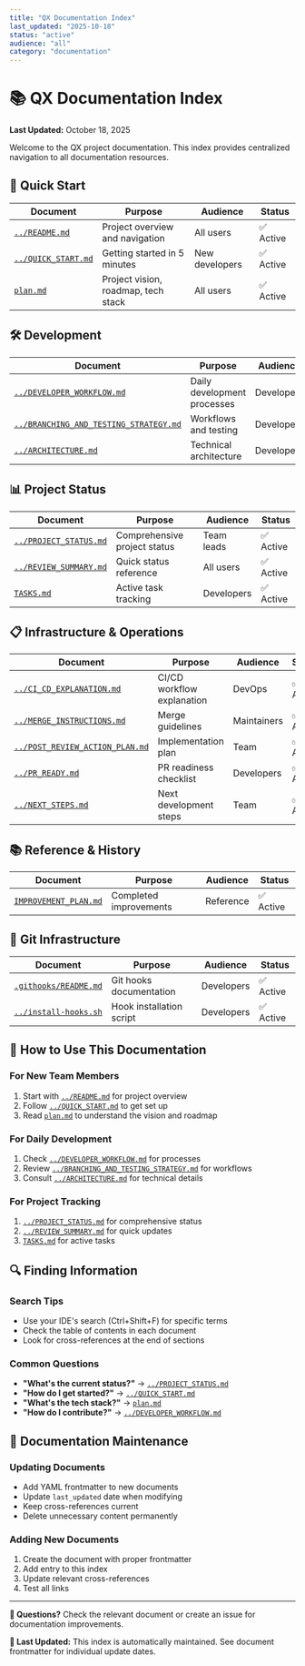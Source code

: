 ```yaml
---
title: "QX Documentation Index"
last_updated: "2025-10-18"
status: "active"
audience: "all"
category: "documentation"
---
```


# 📚 QX Documentation Index

**Last Updated:** October 18, 2025

Welcome to the QX project documentation. This index provides centralized navigation to all documentation resources.

## 🚀 Quick Start

| Document | Purpose | Audience | Status |
|----------|---------|----------|--------|
| [`../README.md`](../README.md) | Project overview and navigation | All users | ✅ Active |
| [`../QUICK_START.md`](../QUICK_START.md) | Getting started in 5 minutes | New developers | ✅ Active |
| [`plan.md`](./plan.md) | Project vision, roadmap, tech stack | All users | ✅ Active |

## 🛠️ Development

| Document | Purpose | Audience | Status |
|----------|---------|----------|--------|
| [`../DEVELOPER_WORKFLOW.md`](../DEVELOPER_WORKFLOW.md) | Daily development processes | Developers | ✅ Active |
| [`../BRANCHING_AND_TESTING_STRATEGY.md`](../BRANCHING_AND_TESTING_STRATEGY.md) | Workflows and testing | Developers | ✅ Active |
| [`../ARCHITECTURE.md`](../ARCHITECTURE.md) | Technical architecture | Developers | ✅ Active |

## 📊 Project Status

| Document | Purpose | Audience | Status |
|----------|---------|----------|--------|
| [`../PROJECT_STATUS.md`](../PROJECT_STATUS.md) | Comprehensive project status | Team leads | ✅ Active |
| [`../REVIEW_SUMMARY.md`](../REVIEW_SUMMARY.md) | Quick status reference | All users | ✅ Active |
| [`TASKS.md`](./TASKS.md) | Active task tracking | Developers | ✅ Active |

## 📋 Infrastructure & Operations

| Document | Purpose | Audience | Status |
|----------|---------|----------|--------|
| [`../CI_CD_EXPLANATION.md`](../CI_CD_EXPLANATION.md) | CI/CD workflow explanation | DevOps | ✅ Active |
| [`../MERGE_INSTRUCTIONS.md`](../MERGE_INSTRUCTIONS.md) | Merge guidelines | Maintainers | ✅ Active |
| [`../POST_REVIEW_ACTION_PLAN.md`](../POST_REVIEW_ACTION_PLAN.md) | Implementation plan | Team | ✅ Active |
| [`../PR_READY.md`](../PR_READY.md) | PR readiness checklist | Developers | ✅ Active |
| [`../NEXT_STEPS.md`](../NEXT_STEPS.md) | Next development steps | Team | ✅ Active |

## 📚 Reference & History

| Document | Purpose | Audience | Status |
|----------|---------|----------|--------|
| [`IMPROVEMENT_PLAN.md`](./IMPROVEMENT_PLAN.md) | Completed improvements | Reference | ✅ Active |

## 🔗 Git Infrastructure

| Document | Purpose | Audience | Status |
|----------|---------|----------|--------|
| [`.githooks/README.md`](../.githooks/README.md) | Git hooks documentation | Developers | ✅ Active |
| [`../install-hooks.sh`](../install-hooks.sh) | Hook installation script | Developers | ✅ Active |

## 📖 How to Use This Documentation

### For New Team Members
1. Start with [`../README.md`](../README.md) for project overview
2. Follow [`../QUICK_START.md`](../QUICK_START.md) to get set up
3. Read [`plan.md`](./plan.md) to understand the vision and roadmap

### For Daily Development
1. Check [`../DEVELOPER_WORKFLOW.md`](../DEVELOPER_WORKFLOW.md) for processes
2. Review [`../BRANCHING_AND_TESTING_STRATEGY.md`](../BRANCHING_AND_TESTING_STRATEGY.md) for workflows
3. Consult [`../ARCHITECTURE.md`](../ARCHITECTURE.md) for technical details

### For Project Tracking
1. [`../PROJECT_STATUS.md`](../PROJECT_STATUS.md) for comprehensive status
2. [`../REVIEW_SUMMARY.md`](../REVIEW_SUMMARY.md) for quick updates
3. [`TASKS.md`](./TASKS.md) for active tasks

## 🔍 Finding Information

### Search Tips
- Use your IDE's search (Ctrl+Shift+F) for specific terms
- Check the table of contents in each document
- Look for cross-references at the end of sections

### Common Questions
- **"What's the current status?"** → [`../PROJECT_STATUS.md`](../PROJECT_STATUS.md)
- **"How do I get started?"** → [`../QUICK_START.md`](../QUICK_START.md)
- **"What's the tech stack?"** → [`plan.md`](./plan.md)
- **"How do I contribute?"** → [`../DEVELOPER_WORKFLOW.md`](../DEVELOPER_WORKFLOW.md)

## 📝 Documentation Maintenance

### Updating Documents
- Add YAML frontmatter to new documents
- Update `last_updated` date when modifying
- Keep cross-references current
- Delete unnecessary content permanently

### Adding New Documents
1. Create the document with proper frontmatter
2. Add entry to this index
3. Update relevant cross-references
4. Test all links

---

**📧 Questions?** Check the relevant document or create an issue for documentation improvements.

**🔄 Last Updated:** This index is automatically maintained. See document frontmatter for individual update dates.